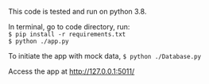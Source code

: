 This code is tested and run on python 3.8.

In terminal, go to code directory, run: \
`$ pip install -r requirements.txt` \
`$ python ./app.py`

To initiate the app with mock data,
`$ python ./Database.py`

Access the app at http://127.0.0.1:5011/